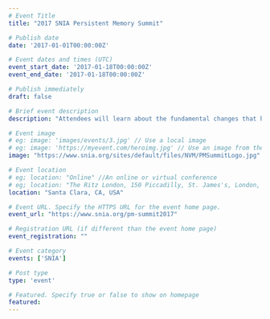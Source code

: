 ```yaml
---
# Event Title
title: "2017 SNIA Persistent Memory Summit"

# Publish date
date: '2017-01-01T00:00:00Z'

# Event dates and times (UTC)
event_start_date: '2017-01-18T00:00:00Z'
event_end_date: '2017-01-18T00:00:00Z'

# Publish immediately
draft: false

# Brief event description
description: "Attendees will learn about the fundamental changes that have been brought about by persistent memory and how companies can apply this technology."

# Event image
# eg: image: 'images/events/3.jpg' // Use a local image
# eg: image: 'https://myevent.com/heroimg.jpg' // Use an image from the event website
image: "https://www.snia.org/sites/default/files/NVM/PMSummitLogo.jpg"

# Event location
# eg; location: "Online" //An online or virtual conference
# eg; location: "The Ritz London, 150 Piccadilly, St. James's, London, W1J 9BR, UK" // A physical address
location: "Santa Clara, CA, USA"

# Event URL. Specify the HTTPS URL for the event home page.
event_url: "https://www.snia.org/pm-summit2017"

# Registration URL (if different than the event home page)
event_registration: ""

# Event category
events: ['SNIA']

# Post type
type: 'event'

# Featured. Specify true or false to show on homepage
featured: 
---
```

